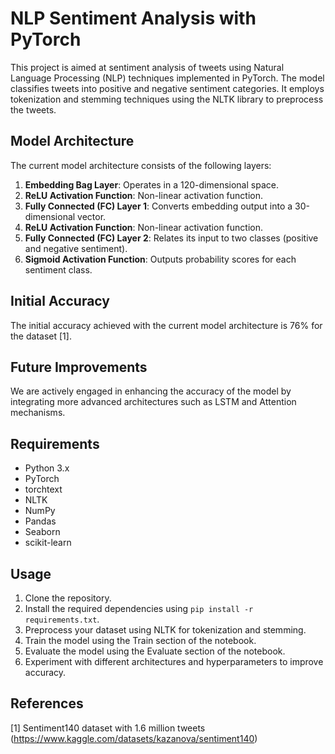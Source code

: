 # NLP Sentiment Analysis with PyTorch

This project is aimed at sentiment analysis of tweets using Natural Language Processing (NLP) techniques implemented in PyTorch. The model classifies tweets into positive and negative sentiment categories. It employs tokenization and stemming techniques using the NLTK library to preprocess the tweets.

## Model Architecture

The current model architecture consists of the following layers:

1. **Embedding Bag Layer**: Operates in a 120-dimensional space.
2. **ReLU Activation Function**: Non-linear activation function.
3. **Fully Connected (FC) Layer 1**: Converts embedding output into a 30-dimensional vector.
4. **ReLU Activation Function**: Non-linear activation function.
5. **Fully Connected (FC) Layer 2**: Relates its input to two classes (positive and negative sentiment).
6. **Sigmoid Activation Function**: Outputs probability scores for each sentiment class.

## Initial Accuracy

The initial accuracy achieved with the current model architecture is 76% for the dataset [1].

## Future Improvements

We are actively engaged in enhancing the accuracy of the model by integrating more advanced architectures such as LSTM and Attention mechanisms.

## Requirements

- Python 3.x
- PyTorch
- torchtext
- NLTK
- NumPy
- Pandas
- Seaborn
- scikit-learn

## Usage

1. Clone the repository.
2. Install the required dependencies using `pip install -r requirements.txt`.
3. Preprocess your dataset using NLTK for tokenization and stemming.
4. Train the model using the Train section of the notebook.
5. Evaluate the model using the Evaluate section of the notebook.
6. Experiment with different architectures and hyperparameters to improve accuracy.

## References

[1] Sentiment140 dataset with 1.6 million tweets (https://www.kaggle.com/datasets/kazanova/sentiment140)